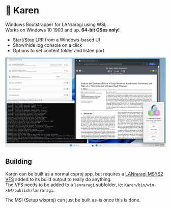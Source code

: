 
# 🐝 Karen

Windows Bootstrapper for LANraragi using WSL.  
Works on Windows 10 1903 and up. 
**64-bit OSes only!**  

* Start/Stop LRR from a Windows-based UI
* Show/hide log console on a click
* Options to set content folder and listen port

![scr](./screenshot.jpg)

## Building

Karen can be built as a normal csproj app, but requires a [LANraragi MSYS2 VFS](https://github.com/Difegue/LANraragi/blob/dev/tools/build/windows/create-dist.sh) added to its build output to really do anything.  
The VFS needs to be added to a `lanraragi` subfolder, ie: `Karen/bin/win-x64/publish/lanraragi`.

The MSI (Setup wixproj) can just be built as-is once this is done. 
